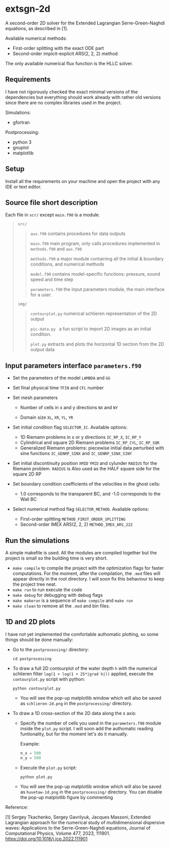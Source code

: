 # extsgn-2d
A second-order 2D solver for the Extended Lagrangian Serre-Green-Naghdi equations, as described in [1].

Available numerical methods:

* First-order splitting with the exact ODE part 
* Second-order impicit-explicit ARS(2, 2, 2) method 

The only available numerical flux function is the HLLC solver.

## Requirements
I have not rigorously checked the exact minimal versions of the dependencies but everything should work already with rather old versions since there are no complex libraries used in the project.

Simulations:

* gfortran

Postprocessing:

* python 3
* gnuplot
* matplotlib



## Setup

Install all the requirements on your machine and open the project with any IDE or text editor.



## Source file short description

Each file in `scr/`  except `main.f90` is a module. 

> `src/`
>
> > `aux.f90`  contains procedures for data outputs 
> >
> > `main.f90`  main program, only calls procedures implemented in `methods.f90` and `aux.f90`
> >
> > `methods.f90` a major module containing all the initial & boundary conditions, and numerical methods
> >
> > `model.f90` contains model-specific functions: pressure, sound speed and time step
> >
> > `parameters.f90` the input parameters module, the main interface for a user.
>
> `img/`
>
> > `contourplot.py` numerical schlieren representation of the 2D output
> >
> > `pic-data.py ` a fun script to import 2D images as an initial condition.
> >
> > `plot.py` extracts and plots the horizontal 1D section from the 2D output data



## Input parameters interface `parameters.f90`

* Set the parameters of the model `LAMBDA` and `GG`

* Set final physical time `TFIN` and `CFL` number

* Set mesh parameters

    * Number of cells in x and y directions `NX` and `NY` 

    * Domain size `XL`, `XR`, `YL`, `YR`

* Set initial condition flag `SELECTOR_IC`. Available options:
    * 1D Riemann problems in x or y directions `IC_RP_X`, `IC_RP_Y`
    * Cylindrical and square 2D Riemann problems `IC_RP_CYL`, `IC_RP_SQR`
    * Generalized Riemann problems: piecewise initial data perturbed with sine functions `IC_GENRP_SINX` and  `IC_GENRP_SINX_SINY`
* Set initial discontinuity position `XMID` `YMID` and cylunder `RADIUS` for the Riemann problem. `RADIUS` is Also used as the HALF square side for the square 2D RP

* Set boundary condition coefficients of the velocities in the ghost cells:
    * 1.0 corresponds to the transparent BC, and -1.0 corresponds to the Wall BC
* Select numerical method flag `SELECTOR_METHOD`. Available options:
    * First-order splitting `METHOD_FIRST_ORDER_SPLITTING`
    * Second-order IMEX ARS(2, 2, 2) `METHOD_IMEX_ARS_222`



## Run the simulations

A simple makefile is used. All the modules are compiled together but the project is small so the building time is very short.

* `make compile` to compile the project with the optimization flags for faster computations. For the moment, after the compilation, the `.mod` files will appear directly in the root directory. I will soon fix this behaviour to keep the project tree neat.
* `make run` to run execute the code
* `make debug` for debugging with debug flags
* `make makerun` is a sequence of `make compile` and `make run`
* `make clean` to remove all the `.mod` and bin files. 



## 1D and 2D plots

I have not yet implemented the comfortable authomatic plotting, so some things should be done manually:

* Go to the `postprocessing/` directory:

    ```shell
    cd postprocessing
    ```

* To draw a full 2D contourplot of the water depth `h` with the numerical schlieren filter `log(1 + log(1 + 25*|grad h|))` applied, execute the `contourplot.py` script with python:

    ```shell
    python contourplot.py
    ```

    * You will see the pop-up matplotlib window which will also be saved as `schlieren-2d.png` in the `postprocessing/` directory.

* To draw a 1D cross-section of the 2D data along the x axis:

    * Specify the number of cells you used in the `parameters.f90` module inside the `plot.py` script. I will soon add the authomatic reading funtionality, but for the moment let's do it manually.

        Example: 

        ```python
        n_x = 500
        n_y = 500
        ```

    * Execute the `plot.py` script:

        ```py
        python plot.py
        ```

    * You will see the pop-up matplotlib window which will also be saved as `huvetaw-1d.png` in the `postprocessing/` directory. You can disable the pop-up matplotlib figure by commenting 



Reference:

[1] Sergey Tkachenko, Sergey Gavrilyuk, Jacques Massoni, Extended Lagrangian approach for the numerical study of multidimensional dispersive waves: Applications to the Serre-Green-Naghdi equations, Journal of Computational Physics, Volume 477, 2023, 111901. https://doi.org/10.1016/j.jcp.2022.111901
